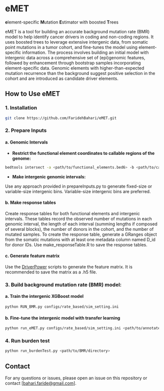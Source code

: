 # eMET
**e**lement-specific **M**utation **E**stimator with boosted **T**rees

eMET is a tool for building an accurate background mutation rate (BMR) model to help identify cancer drivers in coding and non-coding regions. It uses boosted trees to leverage extensive intergenic data, from somatic point mutations in a tumor cohort, and fine-tunes the model using element-specific information. The process involves building an initial model with intergenic data across a comprehensive set of (epi)genomic features, followed by enhancement through bootstrap samples incorporating element-specific data. Genomic elements with higher-than-expected mutation recurrence than the background suggest positive selection in the cohort and are introduced as candidate driver elements.

## How to Use eMET

### 1. Installation

```bash
git clone https://github.com/FaridehBahari/eMET.git 
```

### 2. Prepare Inputs

#### a. Genomic Intervals

- **Restrict the functional element coordinates to callable regions of the genome:**

```bash
bedtools intersect -a <path/to/functional_elements.bed6> -b <path/to/callable.bed.gz> > <path/to/save/callable_functional_elements.bed6>
```

- **Make intergenic genomic intervals:**

Use any approach provided in prepareInputs.py to generate fixed-size or variable-size intergenic bins. Variable-size intergenic bins are preferred.

#### b.  Make response tables

Create response tables for both functional elements and intergenic intervals. These tables record the observed number of mutations in each genomic interval, the length of each interval (summing lengths if composed of several blocks), the number of donors in the cohort, and the number of mutated samples.
To create the response table, generate a GRanges object from the somatic mutations with at least one metadata column named D_id for donor IDs. Use make_responseTable.R to save the response tables.

#### c. Generate feature matrix
 Use the [DriverPower](https://github.com/smshuai/DriverPower/tree/master/script/make_features) scripts to generate the feature matrix. It is recommended to save the matrix as a .h5 file.

### 3. Build background mutation rate (BMR) model:

#### a. Train the intergenic XGBoost model

```bash
python RUN_BMR.py configs/rate_based/sim_setting.ini
```

#### b. Fine-tune the intergenic model with transfer learning

```bash
python run_eMET.py configs/rate_based/sim_setting.ini <path/to/annotated/binIDs.tsv' <path/to/intergenic/pretrainedModel.pkl'> <#bootstraps>
```

### 4. Run burden test

```bash
python run_burdenTest.py <path/to/BMR/directory>
```


## Contact

For any questions or issues, please open an issue on this repository or contact [bahari.faride@gmail.com].
